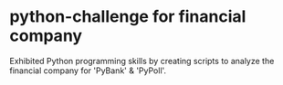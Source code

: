 # python-challenge for financial company

Exhibited Python programming skills by creating scripts to analyze the financial company for 'PyBank' & 'PyPoll'.
